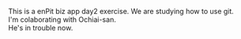 This is a enPit biz app day2 exercise.
We are studying how to use git.<br>
I'm colaborating with Ochiai-san.<br>
He's in trouble now.
